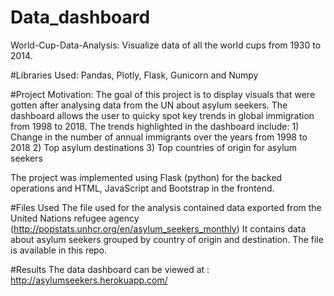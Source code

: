 # Data_dashboard

World-Cup-Data-Analysis:
Visualize data of all the world cups from 1930 to 2014.

#Libraries Used: 
Pandas, Plotly, Flask, Gunicorn and Numpy


#Project Motivation: 
The goal of this project is to display visuals that were gotten after analysing data from the UN about asylum seekers.
The dashboard allows the user to quicky spot key trends in global immigration from 1998 to 2018.
The trends highlighted in the dashboard include:
	1) Change in the number of annual immigrants over the years from 1998 to 2018
	2) Top asylum destinations
	3) Top countries of origin for asylum seekers

The project was implemented using Flask (python) for the backed operations and HTML, JavaScript and Bootstrap in the frontend.

#Files Used
The file used for the analysis contained data exported from the United Nations refugee agency (http://popstats.unhcr.org/en/asylum_seekers_monthly)
It contains data about asylum seekers grouped by country of origin and destination.
The file is available in this repo.

#Results 
The data dashboard can be viewed at : http://asylumseekers.herokuapp.com/
